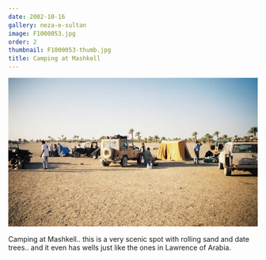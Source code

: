 ```yaml
---
date: 2002-10-16
gallery: neza-e-sultan
image: F1000053.jpg
order: 2
thumbnail: F1000053-thumb.jpg
title: Camping at Mashkell
---
```


![Camping at Mashkell](./F1000053.jpg)

Camping at Mashkell.. this is a very scenic spot with rolling sand and date trees.. and it even has wells just like the ones in Lawrence of Arabia.